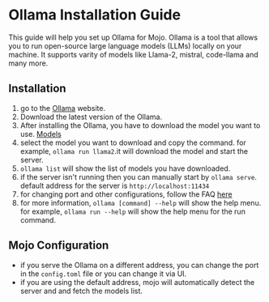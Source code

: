 # Ollama Installation Guide

This guide will help you set up Ollama for Mojo. Ollama is a tool that allows you to run open-source large language models (LLMs) locally on your machine. It supports varity of models like Llama-2, mistral, code-llama and many more.

## Installation

1. go to the [Ollama](https://ollama.com) website.
2. Download the latest version of the Ollama.
3. After installing the Ollama, you have to download the model you want to use. [Models](https://ollama.com/library)
4. select the model you want to download and copy the command. for example, `ollama run llama2`.it will download the model and start the server. 
5. `ollama list` will show the list of models you have downloaded.
6. if the server isn't running then you can manually start by `ollama serve`. default address for the server is `http://localhost:11434`
7. for changing port and other configurations, follow the FAQ [here](https://github.com/ollama/ollama/blob/main/docs/faq.md)
8. for more information, `ollama [command] --help` will show the help menu. for example, `ollama run --help` will show the help menu for the run command.


## Mojo Configuration

- if you serve the Ollama on a different address, you can change the port in the `config.toml` file or you can change it via UI.
- if you are using the default address, mojo will automatically detect the server and and fetch the models list.
